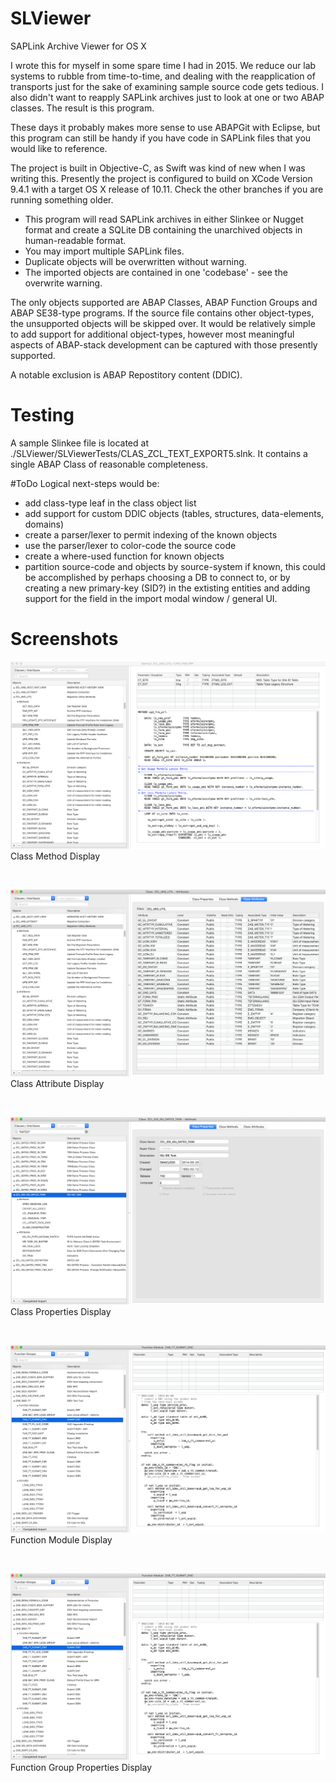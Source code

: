 # SLViewer
SAPLink Archive Viewer for OS X

I wrote this for myself in some spare time I had in 2015.  We reduce our lab systems to rubble from time-to-time, and dealing with the reapplication of transports just for the sake of examining sample source code gets tedious.  I also didn't want to reapply SAPLink archives just to look at one or two ABAP classes.  The result is this program.

These days it probably makes more sense to use ABAPGit with Eclipse, but this program can still be handy if you have code in SAPLink files that you would like to reference.

The project is built in Objective-C, as Swift was kind of new when I was writing this.  Presently the project is configured to build on XCode Version 9.4.1 with a target OS X release of 10.11.  Check the other branches if you are running something older.

* This program will read SAPLink archives in either Slinkee or Nugget format and create a SQLite DB containing the unarchived objects in human-readable format.  
* You may import multiple SAPLink files.
* Duplicate objects will be overwritten without warning.
* The imported objects are contained in one 'codebase' - see the overwrite warning.

The only objects supported are ABAP Classes, ABAP Function Groups and ABAP SE38-type programs.  If the source file contains other
object-types, the unsupported objects will be skipped over.  It would be relatively simple to add support for additional object-types,
however most meaningful aspects of ABAP-stack development can be captured with those presently supported.

A notable exclusion is ABAP Repostitory content (DDIC).  

# Testing
A sample Slinkee file is located at ./SLViewer/SLViewerTests/CLAS_ZCL_TEXT_EXPORT5.slnk.  It contains a single ABAP Class of reasonable completeness.

#ToDo
Logical next-steps would be: 
* add class-type leaf in the class object list 
* add support for custom DDIC objects (tables, structures, data-elements, domains)
* create a parser/lexer to permit indexing of the known objects
* use the parser/lexer to color-code the source code
* create a where-used function for known objects
* partition source-code and objects by source-system if known, this could be accomplished by perhaps choosing a DB to connect to, or by creating a new primary-key (SID?) in the extisting entities and adding support for the field in the import modal window / general UI.

# Screenshots
![Class Method Display](https://github.com/1414C/SLViewer/raw/master/images/ss1.png "Class Method Display")
Class Method Display

<br>

![Class Attribute Display](https://github.com/1414C/SLViewer/raw/master/images/ss2.png "Class Attribute Display")
Class Attribute Display

<br>

![Class Properties Display](https://github.com/1414C/SLViewer/raw/master/images/ss3.png "Class Properties Display")
Class Properties Display

<br>

![Function Module Display](https://github.com/1414C/SLViewer/raw/master/images/ss4.png "Function Module Display")
Function Module Display

<br>

![Function Group Properties Display](https://github.com/1414C/SLViewer/raw/master/images/ss4.png "Function Group Properties Display")
Function Group Properties Display



